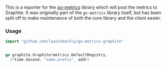 This is a reporter for the [go-metrics](https://github.com/launchdarkly/go-metrics)
library which will post the metrics to Graphite. It was originally part of the
`go-metrics` library itself, but has been split off to make maintenance of
both the core library and the client easier.

### Usage

```go
import "github.com/launchdarkly/go-metrics-graphite"


go graphite.Graphite(metrics.DefaultRegistry,
  1*time.Second, "some.prefix", addr)
```


